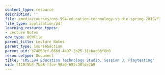```yaml
---
content_type: resource
description: ''
file: /media/courses/cms-594-education-technology-studio-spring-2019/f110f5b57ba8ffce90a0685c30fde7b9_MITCMS_594S19_ses3.pdf
file_type: application/pdf
learning_resource_types:
- Lecture Notes
ocw_type: OCWFile
parent_title: Lecture Notes
parent_type: CourseSection
parent_uid: b74860cf-666d-4a97-3b25-31ebac86f8b0
resourcetype: Document
title: 'CMS.594 Education Technology Studio, Session 3: Playtesting'
uid: f110f5b5-7ba8-ffce-90a0-685c30fde7b9
---
```

